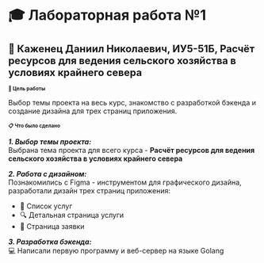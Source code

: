 # 🎓 Лабораторная работа №1

<h1 style="font-size: 20;"> 👋 Каженец Даниил Николаевич, ИУ5-51Б, Расчёт ресурсов для ведения сельского хозяйства в условиях крайнего севера </h1> 

<h1 style="font-size: 10;"> 🎯 Цель работы </h1> 

Выбор темы проекта на весь курс, знакомство с разработкой бэкенда и создание дизайна для трех страниц приложения.

<h1 style="font-size: 10;"> 📋 Что было сделано </h1> 

***1. Выбор темы проекта:***  
Выбрана тема проекта для всего курса - **Расчёт ресурсов для ведения сельского хозяйства в условиях крайнего севера**

***2. Работа с дизайном:***  
Познакомились с Figma - инструментом для графического дизайна, разработали дизайн трех страниц приложения:
- 📄 Список услуг
- 🔍 Детальная страница услуги  
- 📝 Страница заявки

***3. Разработка бэкенда:***  
💻 Написали первую программу и веб-сервер на языке Golang
